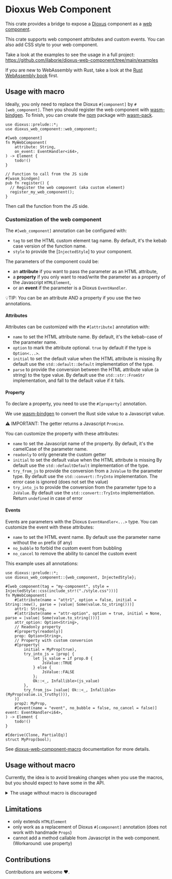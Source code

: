 # Dioxus Web Component

This crate provides a bridge to expose a [Dioxus] component as a [web component].

This crate supports web component attributes and custom events.
You can also add CSS style to your web component.

Take a look at the examples to see the usage in a full project:
<https://github.com/ilaborie/dioxus-web-component/tree/main/examples>


If you are new to WebAssembly with Rust, take a look at the [Rust WebAssembly book] first.

## Usage with macro

Ideally, you only need to replace the Dioxus `#[component]` by `#[web_component]`.
Then you should register the web component with [wasm-bindgen].
To finish, you can create the [npm] package with [wasm-pack].


```rust, ignore
use dioxus::prelude::*;
use dioxus_web_component::web_component;

#[web_component]
fn MyWebComponent(
    attribute: String,
    on_event: EventHandler<i64>,
) -> Element {
    todo!()
}

// Function to call from the JS side
#[wasm_bindgen]
pub fn register() {
  // Register the web component (aka custom element)
  register_my_web_component();
}
```

Then call the function from the JS side.


### Customization of the web component

The `#[web_component]` annotation can be configured with:

* `tag` to set the HTML custom element tag name.
  By default, it's the kebab case version of the function name.
* `style` to provide the [`InjectedStyle`] to your component.

The parameters of the component could be:

* an __attribute__ if you want to pass the parameter as an HTML attribute,
* a __property__ if you only want to read/write the parameter as a property of the Javascript `HTMLElement`,
* or an __event__ if the parameter is a Dioxus `EventHandler`.

💡TIP: You can be an attribute AND a property if you use the two annotations.

#### Attributes

Attributes can be customized with the `#[attribute]` annotation with:

* `name` to set the HTML attribute name.
  By default, it's the kebab-case of the parameter name.
* `option` to mark the attribute optional.
  `true` by default if the type is `Option<...>`.
* `initial` to set the default value when the HTML attribute is missing
  By default use the `std::default::Default` implementation of the type.
* `parse` to provide the conversion between the HTML attribute value (a string) to the type value.
  By default use the `std::str::FromStr` implementation, and fall to the default value if it fails.


#### Property

To declare a property, you need to use the `#[property]` annotation.

We use [wasm-bindgen] to convert the Rust side value to a Javascript value.

⚠️ IMPORTANT: The getter returns a Javascript `Promise`.

You can customize the property with these attributes:

* `name` to set the Javascript name of the property.
  By default, it's the camelCase of the parameter name.
* `readonly` to only generate the custom getter
* `initial` to set the default value when the HTML attribute is missing
  By default use the `std::defaultDefault` implementation of the type.
* `try_from_js` to provide the conversion from a `JsValue` to the parameter type.
  By default use the `std::convert::TryInto` implementation.
  The error case is ignored (does not set the value)
* `try_into_js` to provide the conversion from the parameter type to a `JsValue`.
  By default use the `std::convert::TryInto` implementation.
  Return `undefined` in case of error


#### Events

Events are parameters with the Dioxus `EventHandler<...>` type.
You can customize the event with these attributes:

* `name` to set the HTML event name.
  By default use the parameter name without the `on` prefix (if any)
* `no_bubble` to forbid the custom event from bubbling
* `no_cancel` to remove the ability to cancel the custom event


This example uses all annotations:

```rust, ignore
use dioxus::prelude::*;
use dioxus_web_component::{web_component, InjectedStyle};

#[web_component(tag = "my-component", style = InjectedStyle::css(include_str!("./style.css")))]
fn MyWebComponent(
    #[attribute(name = "attr1", option = false, initial = String::new(), parse = |value| Some(value.to_string()))]
    attr1: String,
    #[attribute(name = "attr-option", option = true, initial = None, parse = |value| Some(value.to_string()))]
    attr_option: Option<String>,
    // Readonly property
    #[property(readonly)]
    prop: Option<String>,
    // Property with custom conversion
    #[property(
        initial = MyProp(true),
        try_into_js = |prop| {
            let js_value = if prop.0 {
                JsValue::TRUE
            } else {
                JsValue::FALSE
            };
            Ok::<_, Infallible>(js_value)
        },
        try_from_js= |value| Ok::<_, Infallible>(MyProp(value.is_truthy())),
    )]
    prop2: MyProp,
    #[event(name = "event", no_bubble = false, no_cancel = false)] event: EventHandler<i64>,
) -> Element {
    todo!()
}

#[derive(Clone, PartialEq)]
struct MyProp(bool);
```

See [dioxus-web-component-macro] documentation for more details.

## Usage without macro

Currently, the idea is to avoid breaking changes when you use the macros,
but you should expect to have some in the API.

<details>
<summary>The usage without macro is discouraged</summary>

You can provide your manual implementation of [`DioxusWebComponent`] and call
[`register_dioxus_web_component`] to register your web component.

The key point is to use a `Shared` element in the dioxus context.


For example, the greeting example could be written with

```rust, ignore,
use dioxus::prelude::*;
use dioxus_web_component::{
    register_dioxus_web_component, DioxusWebComponent, InjectedStyle, Message, Property, Shared,
};
use wasm_bindgen::prelude::*;

/// Install (register) the web component
///
/// # Errors
///
/// Registering the web-component may fail
#[wasm_bindgen(start)]
pub fn register() -> Result<(), JsValue> {
    register_greetings();
    Ok(())
}

#[component]
fn Greetings(name: String) -> Element {
    rsx! { p { "Hello {name}!" } }
}


fn register_greetings() {
    let properties = vec![Property::new("name", false)];
    let style = InjectedStyle::css(include_str!("./style.css"));
    register_dioxus_web_component(
        "plop-greeting",
        vec!["name".to_string()],
        properties,
        style,
        greetings_builder,
    );
}

#[derive(Clone, Copy)]
struct GreetingsWebComponent {
    name: Signal<String>,
}

impl DioxusWebComponent for GreetingsWebComponent {
    fn set_attribute(&mut self, attribute: &str, value: Option<String>) {
        match attribute {
            "name" => {
                let new_value = value.and_then(|attr| attr.parse().ok()).unwrap_or_default();
                self.name.set(new_value);
            }
            _ => {
                // nop
            }
        }
    }

    fn set_property(&mut self, property: &str, value: JsValue) {
        match property {
            // we allow to set the name as a property
            "name" => {
                if let Ok(new_value) = Ok(value).and_then(|value| value.try_into()) {
                    self.name.set(new_value);
                }
            }
            _ => {
                // nop
            }
        }
    }

    fn get_property(&mut self, property: &str) -> JsValue {
        match property {
            // we allow to get the name as a property
            "name" => Ok(self.name.read().clone())
                .and_then(|value| value.try_into())
                .unwrap_or(::wasm_bindgen::JsValue::NULL),
            _ => JsValue::undefined(),
        }
    }
}

fn greetings_builder() -> Element {
    let mut wc = use_context::<Shared>();
    let name = use_signal(String::new);
    let mut greetings = GreetingsWebComponent { name };
    let corountine = use_coroutine::<Message, _, _>(move |mut rx| async move {
        use dioxus_web_component::StreamExt;
        while let Some(msg) = rx.next().await {
            greetings.handle_message(msg);
        }
    });

    use_effect(move || {
        wc.set_tx(corountine.tx());
    });

    rsx! {
        Greetings {
            name
        }
    }
}

```

The counter example looks like this:

```rust, ignore
use dioxus::prelude::*;
use dioxus_web_component::{
    custom_event_handler, register_dioxus_web_component, CustomEventOptions, DioxusWebComponent,
};
use dioxus_web_component::{InjectedStyle, Message, Property, Shared};
use wasm_bindgen::prelude::*;

/// Install (register) the web component
///
/// # Errors
///
/// Registering the web-component may fail
#[wasm_bindgen(start)]
pub fn register() -> Result<(), JsValue> {
    // The register counter is generated by the `#[web_component(...)]` macro
    register_counter();
    Ok(())
}

/// The Dioxus component
#[component]
fn Counter(label: String, on_count: EventHandler<i32>) -> Element {
    let mut counter = use_signal(|| 0);

    rsx! {
        span { "{label}" }
        button {
            onclick: move |_| {
                counter += 1;
                on_count(counter());
            },
            "+"
        }
        output { "{counter}" }
    }
}

fn register_counter() {
    let properties = vec![Property::new("label", false)];
    let style = InjectedStyle::stylesheet("./style.css");
    register_dioxus_web_component("plop-counter", vec![], properties, style, counter_builder);
}

#[derive(Clone, Copy)]
#[allow(dead_code)]
struct CounterWebComponent {
    label: Signal<String>,
    on_count: EventHandler<i32>,
}

impl DioxusWebComponent for CounterWebComponent {
    #[allow(clippy::single_match_else)]
    fn set_property(&mut self, property: &str, value: JsValue) {
        match property {
            "label" => {
                let new_value = String::(value).unwrap_throw();
                self.label.set(new_value);
            }
            _ => {
                // nop
            }
        }
    }

    #[allow(clippy::single_match_else)]
    fn get_property(&mut self, property: &str) -> JsValue {
        match property {
            "label" => {
                let value = self.label.read().clone();
                value.into()
            }
            _ => JsValue::undefined(),
        }
    }
}

fn counter_builder() -> Element {
    let mut wc = use_context::<Shared>();
    let label = use_signal(String::new);
    let on_count = custom_event_handler(wc.event_target(), "count", CustomEventOptions::default());

    let mut counter = CounterWebComponent { label, on_count };
    let corountine = use_coroutine::<Message, _, _>(move |mut rx| async move {
        use dioxus_web_component::StreamExt;
        while let Some(msg) = rx.next().await {
            counter.handle_message(msg);
        }
    });

    use_effect(move || {
        wc.set_tx(corountine.tx());
    });

    rsx! {
        Counter {
            label,
            on_count
        }
    }
}
```

</details>

## Limitations

* only extends `HTMLElement`
* only work as a replacement of Dioxus `#[component]` annotation (does not work with handmade `Props`)
* cannot add a method callable from Javascript in the web component. (Workaround: use property)


## Contributions

Contributions are welcome ❤️.


[Dioxus]: https://dioxuslabs.com/
[web component]: https://developer.mozilla.org/en-US/docs/Web/API/Web_components
[wasm-bindgen]: https://github.com/rustwasm/wasm-bindgen
[npm]: https://www.npmjs.com/
[wasm-pack]: https://github.com/rustwasm/wasm-pack
[Rust WebAssembly book]: https://rustwasm.github.io/docs/book/
[dioxus-web-component-macro]: https://github.com/ilaborie/dioxus-web-component/blob/main/dioxus-web-component-macro/README.md
